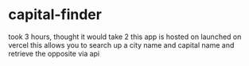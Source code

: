 # capital-finder

took 3 hours, thought it would take 2
this app is hosted on launched on vercel
this allows you to search up a city name and capital name and retrieve the opposite via api
